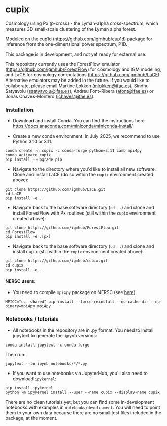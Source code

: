 # cupix

Cosmology using Px (p-cross) - the Lyman-alpha cross-spectrum, which measures 3D small-scale clustering of the Lyman alpha forest.

Modeled on the cup1d (https://github.com/igmhub/cup1d) package for inference from the one-dimensional power spectrum, P1D.

This package is in development, and not yet ready for external use.

This repository currently uses the ForestFlow emulator (https://github.com/igmhub/ForestFlow) for cosmology and IGM modeling, and LaCE for cosmology computations (https://github.com/igmhub/LaCE). Alternative emulators may be added in the future. If you would like to collaborate, please email Martine Lokken (mlokken@ifae.es), Sindhu Satyavolu (ssatyavolu@ifae.es), Andreu Font-Ribera (afont@ifae.es) or Jonas Chaves-Montero (jchaves@ifae.es).
 

### Installation

- Download and install Conda. You can find the instructions here https://docs.anaconda.com/miniconda/miniconda-install/

- Create a new conda environment. In July 2025, we recommend to use Python 3.10 or 3.11.

```
conda create -n cupix -c conda-forge python=3.11 camb mpi4py
conda activate cupix
pip install --upgrade pip
```
- Navigate to the directory where you'd like to install all new software. Clone and install LaCE (do so within the `cupix` environment created above):

```
git clone https://github.com/igmhub/LaCE.git
cd LaCE
pip install -e .
``` 

- Navigate back to the base software directory (`cd ..`) and clone and install ForestFlow with Px routines (still within the `cupix` environment created above):

```
git clone https://github.com/igmhub/ForestFlow.git
cd ForestFlow
pip install -e .[px]
``` 

- Navigate back to the base software directory (`cd ..`) and clone and install cupix (still within the `cupix` environment created above):

```
git clone https://github.com/igmhub/cupix.git
cd cupix
pip install -e .
``` 

#### NERSC users:

- You need to compile ``mpi4py`` package on NERSC (see [here](https://docs.nersc.gov/development/languages/python/parallel-python/#mpi4py-in-your-custom-conda-environment)).

```
MPICC="cc -shared" pip install --force-reinstall --no-cache-dir --no-binary=mpi4py mpi4py
```

### Notebooks / tutorials


- All notebooks in the repository are in .py format. You need to install jupytext to generate the .ipynb versions:

```
conda install jupytext -c conda-forge
```
Then run:

```
jupytext --to ipynb notebooks/*/*.py
```

- If you want to use notebooks via JupyterHub, you'll also need to download `ipykernel`:

```
pip install ipykernel
python -m ipykernel install --user --name cupix --display-name cupix
```

There are no clean tutorials yet, but you can find some in-development notebooks with examples in `notebooks/development`. You will need to point them to your own data because there are no small test files included in the package, at the moment.